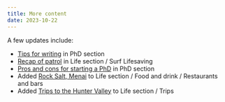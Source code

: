 ```yaml
---
title: More content
date: 2023-10-22
---
```


A few updates include: 
- [Tips for writing](/phd/tips-for-writing) in PhD section
- [Recap of patrol](/life/surf-lifesaving/patrol-days) in Life section / Surf Lifesaving
- [Pros and cons for starting a PhD](/phd/pros-cons) in PhD section
- Added [Rock Salt, Menai](/life/food-and-drink/restaurants-and-bars/rocksalt-menai) to Life section / Food and drink / Restaurants and bars
- Added [Trips to the Hunter Valley](/life/trips/hunter-valley) to Life section / Trips
